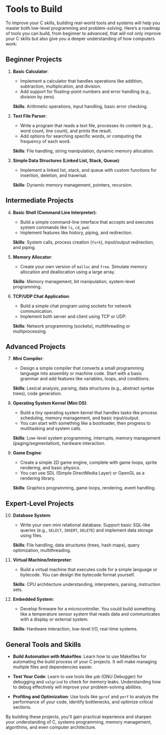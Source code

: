 # Tools to Build

To improve your C skills, building real-world tools and systems will help you master both low-level programming and problem-solving. Here’s a roadmap of tools you can build, from beginner to advanced, that will not only improve your C skills but also give you a deeper understanding of how computers work:

## Beginner Projects

1. **Basic Calculator**:
   - Implement a calculator that handles operations like addition, subtraction, multiplication, and division.
   - Add support for floating-point numbers and error handling (e.g., division by zero).
   
   **Skills**: Arithmetic operations, input handling, basic error checking.

2. **Text File Parser**:
   - Write a program that reads a text file, processes its content (e.g., word count, line count), and prints the result.
   - Add options for searching specific words, or computing the frequency of each word.

   **Skills**: File handling, string manipulation, dynamic memory allocation.

3. **Simple Data Structures (Linked List, Stack, Queue)**:
   - Implement a linked list, stack, and queue with custom functions for insertion, deletion, and traversal.
   
   **Skills**: Dynamic memory management, pointers, recursion.

## Intermediate Projects

4. **Basic Shell (Command Line Interpreter)**:
   - Build a simple command-line interface that accepts and executes system commands like `ls`, `cd`, `pwd`.
   - Implement features like history, piping, and redirection.
   
   **Skills**: System calls, process creation (`fork`), input/output redirection, and piping.

5. **Memory Allocator**:
   - Create your own version of `malloc` and `free`. Simulate memory allocation and deallocation using a large array.
   
   **Skills**: Memory management, bit manipulation, system-level programming.

6. **TCP/UDP Chat Application**:
   - Build a simple chat program using sockets for network communication.
   - Implement both server and client using TCP or UDP.

   **Skills**: Network programming (sockets), multithreading or multiprocessing.

## Advanced Projects

7. **Mini Compiler**:
   - Design a simple compiler that converts a small programming language into assembly or machine code. Start with a basic grammar and add features like variables, loops, and conditions.
   
   **Skills**: Lexical analysis, parsing, data structures (e.g., abstract syntax trees), code generation.

8. **Operating System Kernel (Mini OS)**:
   - Build a tiny operating system kernel that handles tasks like process scheduling, memory management, and basic input/output.
   - You can start with something like a bootloader, then progress to multitasking and system calls.
   
   **Skills**: Low-level system programming, interrupts, memory management (paging/segmentation), hardware interaction.

9. **Game Engine**:
   - Create a simple 2D game engine, complete with game loops, sprite rendering, and basic physics.
   - You can use SDL (Simple DirectMedia Layer) or OpenGL as a rendering library.
   
   **Skills**: Graphics programming, game loops, rendering, event handling.

## Expert-Level Projects

10. **Database System**:
    - Write your own mini relational database. Support basic SQL-like queries (e.g., `SELECT`, `INSERT`, `DELETE`) and implement data storage using files.
    
    **Skills**: File handling, data structures (trees, hash maps), query optimization, multithreading.

11. **Virtual Machine/Interpreter**:
    - Build a virtual machine that executes code for a simple language or bytecode. You can design the bytecode format yourself.
    
    **Skills**: CPU architecture understanding, interpreters, parsing, instruction sets.

12. **Embedded System**:
    - Develop firmware for a microcontroller. You could build something like a temperature sensor system that reads data and communicates with a display or external system.
    
    **Skills**: Hardware interaction, low-level I/O, real-time systems.

## General Tools and Skills

- **Build Automation with Makefiles**: Learn how to use Makefiles for automating the build process of your C projects. It will make managing multiple files and dependencies easier.
  
- **Test Your Code**: Learn to use tools like `gdb` (GNU Debugger) for debugging and `valgrind` to check for memory leaks. Understanding how to debug effectively will improve your problem-solving abilities.

- **Profiling and Optimization**: Use tools like `gprof` and `perf` to analyze the performance of your code, identify bottlenecks, and optimize critical sections.

By building these projects, you'll gain practical experience and sharpen your understanding of C, systems programming, memory management, algorithms, and even computer architecture.
